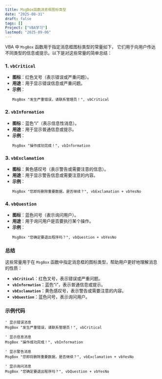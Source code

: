 ```yaml
---
title: MsgBox函数消息框图标类型
date: "2025-08-31"
draft: false
tags: []
Project: ["VBA学习"]
lastmod: "2025-09-06"
---
```

VBA 中 `MsgBox` 函数用于指定消息框图标类型的常量如下，
它们用于向用户传达不同类型的信息或提示。以下是对这些常量的简单总结：

### 1. **`vbCritical`**
- **图标**：红色叉号（表示错误或严重问题）。
- **用途**：用于显示错误信息或严重问题。
- **示例**：
  ```vba
  MsgBox "发生严重错误，请联系管理员！", vbCritical
  ```

### 2. **`vbInformation`**
- **图标**：蓝色“i”（表示信息性消息）。
- **用途**：用于显示普通信息或提示。
- **示例**：
  ```vba
  MsgBox "操作成功完成！", vbInformation
  ```

### 3. **`vbExclamation`**
- **图标**：黄色感叹号（表示警告或需要注意的信息）。
- **用途**：用于显示警告信息或需要注意的内容。
- **示例**：
  ```vba
  MsgBox "您即将删除重要数据，是否继续？", vbExclamation + vbYesNo
  ```

### 4. **`vbQuestion`**
- **图标**：蓝色问号（表示询问用户）。
- **用途**：用于询问用户是否要执行某个操作。
- **示例**：
  ```vba
  MsgBox "您确定要退出程序吗？", vbQuestion + vbYesNo
  ```

### 总结
这些常量用于在 `MsgBox` 函数中指定消息框的图标类型，帮助用户更好地理解消息的性质：

- **`vbCritical`**：红色叉号，表示错误或严重问题。
- **`vbInformation`**：蓝色“i”，表示普通信息或提示。
- **`vbExclamation`**：黄色感叹号，表示警告或需要注意的内容。
- **`vbQuestion`**：蓝色问号，表示询问用户。

### 示例代码
```vba
' 显示错误消息
MsgBox "发生严重错误，请联系管理员！", vbCritical

' 显示信息消息
MsgBox "操作成功完成！", vbInformation

' 显示警告消息
MsgBox "您即将删除重要数据，是否继续？", vbExclamation + vbYesNo

' 显示询问消息
MsgBox "您确定要退出程序吗？", vbQuestion + vbYesNo
```
